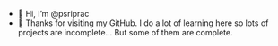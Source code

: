 - 👋 Hi, I’m @psriprac
- 👀 Thanks for visiting my GitHub. I do a lot of learning here so lots of projects are incomplete... But some of them are complete.

<!---
psriprac/psriprac is a ✨ special ✨ repository because its `README.md` (this file) appears on your GitHub profile.
You can click the Preview link to take a look at your changes.
--->
